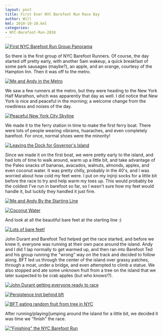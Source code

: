 ```yaml
---
layout: post
title: First Ever NYC Barefoot Run Race Day
author: Will
kml: 2010-10-10.kml
categories: 
- NYC-Barefoot-Run-2010
---
```

[![First NYC Barefoot Run Group Panorama](http://farm5.static.flickr.com/4112/5073219907_162a6e7146_z.jpg)](http://farm5.static.flickr.com/4112/5073219907_162a6e7146_z.jpg)

So there is the first group of NYC Barefoot Runners.  Of course, the day started off pretty early, with another 5am wakeup, a quick breakfast of some park sausages (maybe?), an apple, and an orange, courtesy of the Hampton Inn. Then it was off to the metro.


[![Me and Andy in the Metro](http://farm5.static.flickr.com/4131/5073624215_6827119ba4.jpg)](http://farm5.static.flickr.com/4131/5073624215_6827119ba4_z.jpg)

We saw a few runners at the metro, but they were heading to the New York Half Marathon, which was apparently that day as well. I did notice that New York is nice and peaceful in the morning; a welcome change from the rowdiness and noises of the day.

[![Peaceful New York City Skyline](http://farm5.static.flickr.com/4146/5073623493_066b3b198b.jpg)](http://farm5.static.flickr.com/4146/5073623493_066b3b198b_z.jpg)

We made it to the ferry station in time to make the first ferry boat.  There were lots of people wearing vibrams, huaraches, and even completely barefoot.  For once, normal shoes were the minority!

[![Leaving the Dock for Governor's Island](http://farm5.static.flickr.com/4151/5074223198_8fbc4ee26f.jpg)](http://farm5.static.flickr.com/4151/5074223198_8fbc4ee26f_z.jpg)

Since we made it on the first boat, we were pretty early to the island, and had lots of time to walk around, warm up a little bit, and take advantage of the Paleo snacks of bananas, avacados, walnuts, almonds, apples, and even coconut water. It was pretty chilly, probably in the 40's, and I was worried about how cold my feet were.  I put on my injinji socks for a little bit before the race to try and help warm my toes up.  This would probably be the coldest I've run in barefoot so far, so I wasn't sure how my feet would handle it, but luckily they handled it just fine.

[![Me and Andy By the Starting Line](http://farm5.static.flickr.com/4147/5074226420_eb202a86b3.jpg)](http://farm5.static.flickr.com/4147/5074226420_eb202a86b3_z.jpg)

[![Coconut Water](http://farm5.static.flickr.com/4106/5073633189_dd2052fa73.jpg)](http://farm5.static.flickr.com/4106/5073633189_dd2052fa73_z.jpg)

And look at all the beautiful bare feet at the starting line :)

[![Lots of bare feet!](http://farm5.static.flickr.com/4105/5074227270_50bfbfb1c7.jpg)](http://farm5.static.flickr.com/4105/5074227270_50bfbfb1c7_z.jpg)

John Durant and Barefoot Ted helped get the race started, and before we knew it, everyone was running at their own pace around the island.  Andy and I did 1 lap normally to get warmed up, and then ran into Barefoot Ted and his group running the "wrong" way on the track and decided to follow along.  BFT led us through the center of the island over grassy patches, through a moat, under a bridge, and even attempted to climb a statue.  We also stopped and ate some unknown fruit from a tree on the island that we later suspected to be crab apples (but who knows!?).

[![John Durant getting everyone ready to race](http://farm5.static.flickr.com/4149/5074227984_1de8e4de54.jpg)](http://farm5.static.flickr.com/4149/5074227984_1de8e4de54_z.jpg)

[![Persistence trot behind bft](http://farm5.static.flickr.com/4106/5073834497_6bb1cc4ddd.jpg)](http://farm5.static.flickr.com/4106/5073834497_6bb1cc4ddd_z.jpg)

[![BFT eating random fruit from tree in NYC](http://farm5.static.flickr.com/4104/5073833565_0af0584ae5.jpg)](http://farm5.static.flickr.com/4104/5073833565_0af0584ae5_z.jpg)

After running/playing/jumping around the island for a little bit, we decided it was time we "finish" the race.

[!["Finishing" the NYC Barefoot Run](http://farm5.static.flickr.com/4112/5073632341_77a1933bee.jpg)](http://farm5.static.flickr.com/4112/5073632341_77a1933bee_z.jpg)

